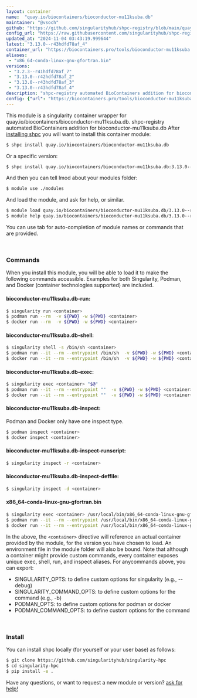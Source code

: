 ```yaml
---
layout: container
name:  "quay.io/biocontainers/bioconductor-mu11ksuba.db"
maintainer: "@vsoch"
github: "https://github.com/singularityhub/shpc-registry/blob/main/quay.io/biocontainers/bioconductor-mu11ksuba.db/container.yaml"
config_url: "https://raw.githubusercontent.com/singularityhub/shpc-registry/main/quay.io/biocontainers/bioconductor-mu11ksuba.db/container.yaml"
updated_at: "2024-11-04 03:43:19.999644"
latest: "3.13.0--r43hdfd78af_4"
container_url: "https://biocontainers.pro/tools/bioconductor-mu11ksuba.db"
aliases:
 - "x86_64-conda-linux-gnu-gfortran.bin"
versions:
 - "3.2.3--r41hdfd78af_7"
 - "3.13.0--r42hdfd78af_2"
 - "3.13.0--r43hdfd78af_3"
 - "3.13.0--r43hdfd78af_4"
description: "shpc-registry automated BioContainers addition for bioconductor-mu11ksuba.db"
config: {"url": "https://biocontainers.pro/tools/bioconductor-mu11ksuba.db", "maintainer": "@vsoch", "description": "shpc-registry automated BioContainers addition for bioconductor-mu11ksuba.db", "latest": {"3.13.0--r43hdfd78af_4": "sha256:3b28e46eb322289aa98300572d213f15e88079e84eda9b7bbd5b4e8be4dfc24c"}, "tags": {"3.2.3--r41hdfd78af_7": "sha256:447782cffdb5d413c382696417272f4a5998e27fb15095bc291f236e5f4fb41e", "3.13.0--r42hdfd78af_2": "sha256:5c7e215ed2c5222951b460366c441a74e55c69918a5b0359bdd0e5ebc85d31e0", "3.13.0--r43hdfd78af_3": "sha256:04753f4f4181cc0c04a2af12b2c4a2f3181524b04286baa44d9b3560db185bc9", "3.13.0--r43hdfd78af_4": "sha256:3b28e46eb322289aa98300572d213f15e88079e84eda9b7bbd5b4e8be4dfc24c"}, "docker": "quay.io/biocontainers/bioconductor-mu11ksuba.db", "aliases": {"x86_64-conda-linux-gnu-gfortran.bin": "/usr/local/bin/x86_64-conda-linux-gnu-gfortran.bin"}}
---
```


This module is a singularity container wrapper for quay.io/biocontainers/bioconductor-mu11ksuba.db.
shpc-registry automated BioContainers addition for bioconductor-mu11ksuba.db
After [installing shpc](#install) you will want to install this container module:


```bash
$ shpc install quay.io/biocontainers/bioconductor-mu11ksuba.db
```

Or a specific version:

```bash
$ shpc install quay.io/biocontainers/bioconductor-mu11ksuba.db:3.13.0--r43hdfd78af_4
```

And then you can tell lmod about your modules folder:

```bash
$ module use ./modules
```

And load the module, and ask for help, or similar.

```bash
$ module load quay.io/biocontainers/bioconductor-mu11ksuba.db/3.13.0--r43hdfd78af_4
$ module help quay.io/biocontainers/bioconductor-mu11ksuba.db/3.13.0--r43hdfd78af_4
```

You can use tab for auto-completion of module names or commands that are provided.

<br>

### Commands

When you install this module, you will be able to load it to make the following commands accessible.
Examples for both Singularity, Podman, and Docker (container technologies supported) are included.

#### bioconductor-mu11ksuba.db-run:

```bash
$ singularity run <container>
$ podman run --rm  -v ${PWD} -w ${PWD} <container>
$ docker run --rm  -v ${PWD} -w ${PWD} <container>
```

#### bioconductor-mu11ksuba.db-shell:

```bash
$ singularity shell -s /bin/sh <container>
$ podman run --it --rm --entrypoint /bin/sh  -v ${PWD} -w ${PWD} <container>
$ docker run --it --rm --entrypoint /bin/sh  -v ${PWD} -w ${PWD} <container>
```

#### bioconductor-mu11ksuba.db-exec:

```bash
$ singularity exec <container> "$@"
$ podman run --it --rm --entrypoint ""  -v ${PWD} -w ${PWD} <container> "$@"
$ docker run --it --rm --entrypoint ""  -v ${PWD} -w ${PWD} <container> "$@"
```

#### bioconductor-mu11ksuba.db-inspect:

Podman and Docker only have one inspect type.

```bash
$ podman inspect <container>
$ docker inspect <container>
```

#### bioconductor-mu11ksuba.db-inspect-runscript:

```bash
$ singularity inspect -r <container>
```

#### bioconductor-mu11ksuba.db-inspect-deffile:

```bash
$ singularity inspect -d <container>
```


#### x86_64-conda-linux-gnu-gfortran.bin

```bash
$ singularity exec <container> /usr/local/bin/x86_64-conda-linux-gnu-gfortran.bin
$ podman run --it --rm --entrypoint /usr/local/bin/x86_64-conda-linux-gnu-gfortran.bin   -v ${PWD} -w ${PWD} <container> -c " $@"
$ docker run --it --rm --entrypoint /usr/local/bin/x86_64-conda-linux-gnu-gfortran.bin   -v ${PWD} -w ${PWD} <container> -c " $@"
```



In the above, the `<container>` directive will reference an actual container provided
by the module, for the version you have chosen to load. An environment file in the
module folder will also be bound. Note that although a container
might provide custom commands, every container exposes unique exec, shell, run, and
inspect aliases. For anycommands above, you can export:

 - SINGULARITY_OPTS: to define custom options for singularity (e.g., --debug)
 - SINGULARITY_COMMAND_OPTS: to define custom options for the command (e.g., -b)
 - PODMAN_OPTS: to define custom options for podman or docker
 - PODMAN_COMMAND_OPTS: to define custom options for the command

<br>

### Install

You can install shpc locally (for yourself or your user base) as follows:

```bash
$ git clone https://github.com/singularityhub/singularity-hpc
$ cd singularity-hpc
$ pip install -e .
```

Have any questions, or want to request a new module or version? [ask for help!](https://github.com/singularityhub/singularity-hpc/issues)